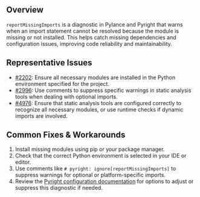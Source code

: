 ## Overview

`reportMissingImports` is a diagnostic in Pylance and Pyright that warns when an import statement cannot be resolved because the module is missing or not installed. This helps catch missing dependencies and configuration issues, improving code reliability and maintainability.

## Representative Issues

-   [#2202](https://github.com/microsoft/pylance-release/issues/2202): Ensure all necessary modules are installed in the Python environment specified for the project.
-   [#2996](https://github.com/microsoft/pylance-release/issues/2996): Use comments to suppress specific warnings in static analysis tools when dealing with optional imports.
-   [#4976](https://github.com/microsoft/pylance-release/issues/4976): Ensure that static analysis tools are configured correctly to recognize all necessary modules, or use runtime checks if dynamic imports are involved.

## Common Fixes & Workarounds

1. Install missing modules using pip or your package manager.
2. Check that the correct Python environment is selected in your IDE or editor.
3. Use comments like `# pyright: ignore[reportMissingImports]` to suppress warnings for optional or platform-specific imports.
4. Review the [Pyright configuration documentation](https://github.com/microsoft/pyright/blob/main/docs/configuration.md#reportMissingImports) for options to adjust or suppress this diagnostic if needed.
